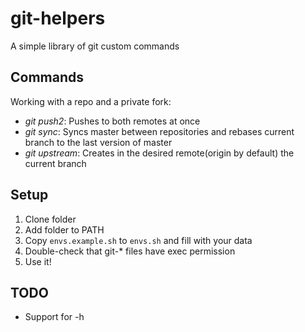 # git-helpers

A simple library of git custom commands

## Commands

Working with a repo and a private fork:

- *git push2*: Pushes to both remotes at once
- *git sync*: Syncs master between repositories and rebases current branch to the last version of master
- *git upstream*: Creates in the desired remote(origin by default) the current branch

## Setup

1. Clone folder
1. Add folder to PATH
1. Copy `envs.example.sh` to `envs.sh` and fill with your data
1. Double-check that git-* files have exec permission
1. Use it!

## TODO

- Support for -h
